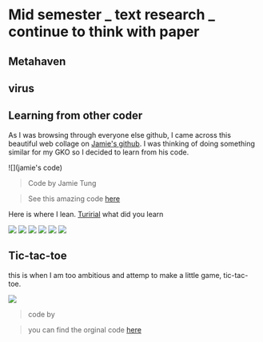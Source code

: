 # Mid semester _ text research _ continue to think with paper

## Metahaven

## virus 

## Learning from other coder

As I was browsing through everyone else github, I came across this beautiful web collage on [Jamie's github](). I was thinking of doing something similar for my GKO so I decided to learn from his code. 

![](jamie's code)

> Code by Jamie Tung 

> See this amazing code [here](link)

Here is where I lean. [Turirial]() what did you learn

![](Learning1.JPG)
![](Learning2.JPG)
![](Learning3.JPG)
![](Learning4.JPG)
![](Learning5.JPG)
![](Learning6.JPG)

## Tic-tac-toe

this is when I am too ambitious and attemp to make a little game, tic-tac-toe. 

![](TicTacToe.JPG)

> code by 

> you can find the orginal code [here]()





